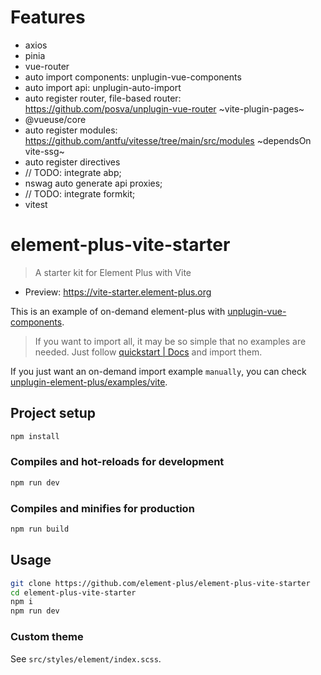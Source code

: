 # Features

- axios
- pinia
- vue-router
- auto import components: unplugin-vue-components  
- auto import api: unplugin-auto-import  
- auto register router, file-based router: https://github.com/posva/unplugin-vue-router   ~vite-plugin-pages~  
- @vueuse/core  
- auto register modules: https://github.com/antfu/vitesse/tree/main/src/modules  ~dependsOn vite-ssg~
- auto register directives
- // TODO: integrate abp;  
- nswag auto generate api proxies;
- // TODO: integrate formkit;  
- vitest

# element-plus-vite-starter

> A starter kit for Element Plus with Vite

- Preview: <https://vite-starter.element-plus.org>

This is an example of on-demand element-plus with [unplugin-vue-components](https://github.com/antfu/unplugin-vue-components).

> If you want to import all, it may be so simple that no examples are needed. Just follow [quickstart | Docs](https://element-plus.org/zh-CN/guide/quickstart.html) and import them.

If you just want an on-demand import example `manually`, you can check [unplugin-element-plus/examples/vite](https://github.com/element-plus/unplugin-element-plus/tree/main/examples/vite).

## Project setup

```bash
npm install
```

### Compiles and hot-reloads for development

```bash
npm run dev
```

### Compiles and minifies for production

```bash
npm run build
```

## Usage

```bash
git clone https://github.com/element-plus/element-plus-vite-starter
cd element-plus-vite-starter
npm i
npm run dev
```

### Custom theme

See `src/styles/element/index.scss`.
